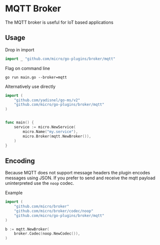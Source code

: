 # MQTT Broker

The MQTT broker is useful for IoT based applications

## Usage

Drop in import

```go
import _ "github.com/micro/go-plugins/broker/mqtt"
```

Flag on command line

```shell
go run main.go --broker=mqtt
```

Alternatively use directly

```go
import (
	"github.com/yadisnel/go-ms/v2"
	"github.com/micro/go-plugins/broker/mqtt"
)


func main() {
	service := micro.NewService(
		micro.Name("my.service"),
		micro.Broker(mqtt.NewBroker()),
	)
}
```

## Encoding

Because MQTT does not support message headers the plugin encodes messages using JSON. 
If you prefer to send and receive the mqtt payload uninterpreted use the `noop` codec.

Example

```go
import (
    "github.com/micro/broker"
    "github.com/micro/broker/codec/noop"
    "github.com/micro/go-plugins/broker/mqtt"
)

b := mqtt.NewBroker(
    broker.Codec(noop.NewCodec()),
)
```
